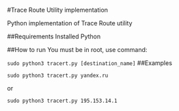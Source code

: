 #Trace Route Utility implementation

Python implementation of Trace Route utility

##Requirements
Installed Python

##How to run
You must be in root, use command:

`sudo python3 tracert.py [destination_name]`
##Examples
```
sudo python3 tracert.py yandex.ru
```     
or 
```
sudo python3 tracert.py 195.153.14.1
```